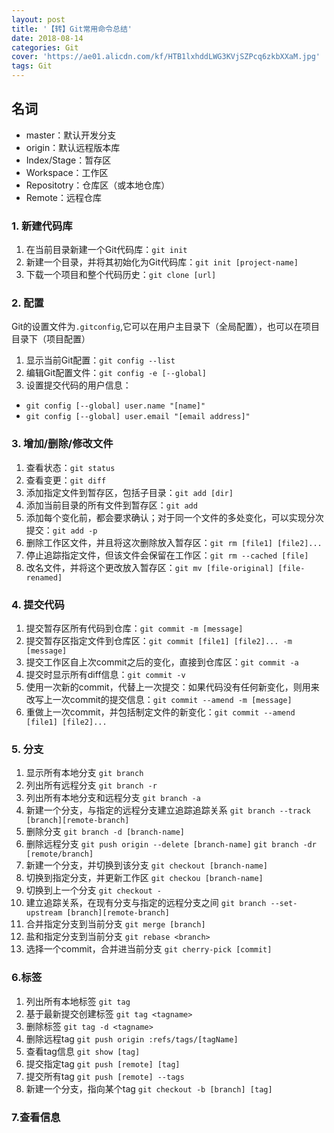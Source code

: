 ```yaml
---
layout: post
title: '【转】Git常用命令总结'
date: 2018-08-14
categories: Git
cover: 'https://ae01.alicdn.com/kf/HTB1lxhddLWG3KVjSZPcq6zkbXXaM.jpg'
tags: Git 
---
```



## 名词

* master：默认开发分支
* origin：默认远程版本库
* Index/Stage：暂存区
* Workspace：工作区
* Repositotry：仓库区（或本地仓库）
* Remote：远程仓库

### 1. 新建代码库

1. 在当前目录新建一个Git代码库：`git init`
2. 新建一个目录，并将其初始化为Git代码库：`git init [project-name]`
3. 下载一个项目和整个代码历史：`git clone [url]`

### 2. 配置
Git的设置文件为`.gitconfig`,它可以在用户主目录下（全局配置），也可以在项目目录下（项目配置）

1. 显示当前Git配置：`git config --list`
2. 编辑Git配置文件：`git config -e [--global]`
3. 设置提交代码的用户信息：
* `git config [--global] user.name "[name]"` 
* `git config [--global] user.email "[email address]"`

### 3. 增加/删除/修改文件

1. 查看状态：`git status`
2. 查看变更：`git diff`
3. 添加指定文件到暂存区，包括子目录：`git add [dir]`
4. 添加当前目录的所有文件到暂存区：`git add`
5. 添加每个变化前，都会要求确认；对于同一个文件的多处变化，可以实现分次提交：`git add -p`
6. 删除工作区文件，并且将这次删除放入暂存区：`git rm [file1] [file2]...`
7. 停止追踪指定文件，但该文件会保留在工作区：`git rm --cached [file]`
8. 改名文件，并将这个更改放入暂存区：`git mv [file-original] [file-renamed]`

### 4. 提交代码

1. 提交暂存区所有代码到仓库：`git commit -m [message]`
2. 提交暂存区指定文件到仓库区：`git commit [file1] [file2]... -m [message]`
3. 提交工作区自上次commit之后的变化，直接到仓库区：`git commit -a`
4. 提交时显示所有diff信息：`git commit -v`
5. 使用一次新的commit，代替上一次提交：如果代码没有任何新变化，则用来改写上一次commit的提交信息：`git commit --amend -m [message]`
6. 重做上一次commit，并包括制定文件的新变化：`git commit --amend [file1] [file2]...`

### 5. 分支

1. 显示所有本地分支 `git branch`
2. 列出所有远程分支 `git branch -r`
3. 列出所有本地分支和远程分支 `git branch -a`
4. 新建一个分支，与指定的远程分支建立追踪追踪关系 `git branch --track [branch][remote-branch]`
5. 删除分支 `git branch -d [branch-name]` 
6. 删除远程分支 `git push origin --delete [branch-name]` `git branch -dr [remote/branch]`
7. 新建一个分支，并切换到该分支 `git checkout [branch-name]`
8. 切换到指定分支，并更新工作区 `git checkou [branch-name]`
9. 切换到上一个分支 `git checkout -`
10. 建立追踪关系，在现有分支与指定的远程分支之间 `git branch --set-upstream [branch][remote-branch]`
11. 合并指定分支到当前分支 `git merge [branch]`
12. 盐和指定分支到当前分支 `git rebase <branch>`
13. 选择一个commit，合并进当前分支 `git cherry-pick [commit]`

### 6.标签
1. 列出所有本地标签 `git tag`
2. 基于最新提交创建标签 `git tag <tagname>`
3. 删除标签 `git tag -d <tagname>  `
4. 删除远程tag `git push origin :refs/tags/[tagName]`
5. 查看tag信息 `git show [tag]`
6. 提交指定tag `git push [remote] [tag]`
7. 提交所有tag `git push [remote] --tags`
8. 新建一个分支，指向某个tag `git checkout -b [branch] [tag]`

### 7.查看信息

